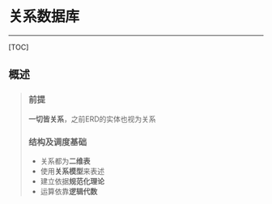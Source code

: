 # 关系数据库

-------------------------------

[TOC]



## 概述

> ### 前提
>
> **一切皆关系**，之前ERD的实体也视为关系
>
> ### 结构及调度基础
>
> * 关系都为**二维表**
> * 使用**关系模型**来表述
> * 建立依据**规范化理论**
> * 运算依靠**逻辑代数**

